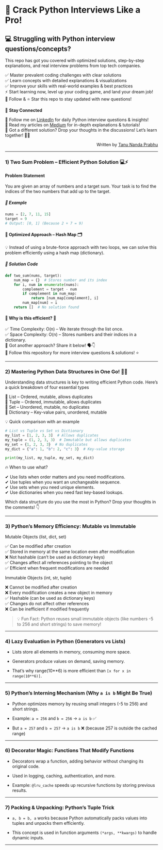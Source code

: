 # 🚀 Crack Python Interviews Like a Pro!
## 💻 Struggling with Python interview questions/concepts? 

This repo has got you covered with optimized solutions, step-by-step explanations, and real interview problems from top tech companies.

✅ Master prevalent coding challenges with clear solutions   
✅ Learn concepts with detailed explanations & visualizations   
✅ Improve your skills with real-world examples & best practices   
⚡ Start learning now, level up your coding game, and land your dream job!   
🔔 Follow & ⭐ Star this repo to stay updated with new questions!   

📢 **Stay Connected**

🔗 Follow me on [LinkedIn](https://ca.linkedin.com/in/tanu-nanda-prabhu-a15a091b5) for daily Python interview questions & insights!   
📝 Read my articles on [Medium](https://medium.com/@tanunprabhu95) for in-depth explanations & tutorials!   
💬 Got a different solution? Drop your thoughts in the discussions! Let’s learn together! 🧠🔥

<p align = "right"> Written by <a href = "https://medium.com/@tanunprabhu95">Tanu Nanda Prabhu</a></p>

---

### 1) Two Sum Problem – Efficient Python Solution 💻⚡
#### Problem Statement
You are given an array of numbers and a target sum. Your task is to find the indices of the two numbers that add up to the target.

##### 📝 Example
```python
nums = [2, 7, 11, 15]
target = 9
# Output: [0, 1] (Because 2 + 7 = 9)
```

#### 🚀 Optimized Approach – Hash Map 🗂️
💡 Instead of using a brute-force approach with two loops, we can solve this problem efficiently using a hash map (dictionary).
##### 📝 Solution Code
```python
def two_sum(nums, target):
    num_map = {}  # Stores number and its index
    for i, num in enumerate(nums):
        complement = target - num
        if complement in num_map:
            return [num_map[complement], i]
        num_map[num] = i
    return []  # No solution found
```
#### 🔎 Why is this efficient? 🤔
✅ Time Complexity: O(n) – We iterate through the list once.  
✅ Space Complexity: O(n) – Stores numbers and their indices in a dictionary.  
💬 Got another approach? Share it below! 🗣️👇  
📌 Follow this repository for more interview questions & solutions! ⭐  


---

### 2) Mastering Python Data Structures in One Go! 🚀🐍
Understanding data structures is key to writing efficient Python code. Here’s a quick breakdown of four essential types

🔹 List – Ordered, mutable, allows duplicates  
🔹 Tuple – Ordered, immutable, allows duplicates  
🔹 Set – Unordered, mutable, no duplicates  
🔹 Dictionary – Key-value pairs, unordered, mutable  

💡 Quick comparison with an example

```python
# List vs Tuple vs Set vs Dictionary
my_list = [1, 2, 3, 3]  # Allows duplicates
my_tuple = (1, 2, 3, 3)  # Immutable but allows duplicates
my_set = {1, 2, 3, 3}  # No duplicates
my_dict = {"a": 1, "b": 2, "c": 3}  # Key-value storage

print(my_list, my_tuple, my_set, my_dict)
```

🔥 When to use what?

✔ Use lists when order matters and you need modifications.  
✔ Use tuples when you want an unchangeable sequence.  
✔ Use sets when you need unique elements.  
✔ Use dictionaries when you need fast key-based lookups.  

Which data structure do you use the most in Python? Drop your thoughts in the comments! 👇

---

### 3) Python’s Memory Efficiency: Mutable vs Immutable

Mutable Objects (list, dict, set)

✅ Can be modified after creation   
✅ Stored in memory at the same location even after modification   
❌ Not hashable (can’t be used as dictionary keys)   
✅ Changes affect all references pointing to the object   
✅ Efficient when frequent modifications are needed   

Immutable Objects (int, str, tuple)

❌ Cannot be modified after creation   
❌ Every modification creates a new object in memory   
✅ Hashable (can be used as dictionary keys)   
✅ Changes do not affect other references   
❌ Can be inefficient if modified frequently   

> 💡 Fun Fact: Python reuses small immutable objects (like numbers -5 to 256 and short strings) to save memory!

---

### 4) Lazy Evaluation in Python (Generators vs Lists)

* Lists store all elements in memory, consuming more space.

* Generators produce values on demand, saving memory.

* That’s why range(10**6) is more efficient than `[x for x in range(10**6)]`.

---

### 5) Python’s Interning Mechanism (Why `a is b` Might Be True)

* Python optimizes memory by reusing small integers (-5 to 256) and short strings.

* Example: `a = 256` and `b = 256` → `a is b` ✅

* But `a = 257` and `b = 257` → `a is b` ❌ (because 257 is outside the cached range)

---

### 6)  Decorator Magic: Functions That Modify Functions

* Decorators wrap a function, adding behavior without changing its original code.

* Used in logging, caching, authentication, and more.

* Example: `@lru_cache` speeds up recursive functions by storing previous results.

---

### 7) Packing & Unpacking: Python’s Tuple Trick

* `a, b = b, a` works because Python automatically packs values into tuples and unpacks them efficiently.

* This concept is used in function arguments `(*args, **kwargs)` to handle dynamic inputs.

---
